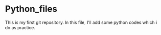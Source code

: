 # Python_files
This is my first git repository.
In this file, I'll add some python codes which i do as practice.

